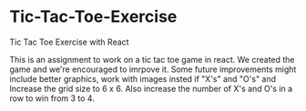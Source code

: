 # Tic-Tac-Toe-Exercise
Tic Tac Toe Exercise with React

This is an assignment to work on a tic tac toe game in react. We created the game and we're encouraged to imrpove it.
Some future improvements might include better graphics, work with images insted if "X's" and "O's" and Increase the grid size to 6 x 6. Also increase the number of X's and O's in a row to win from 3 to 4.
